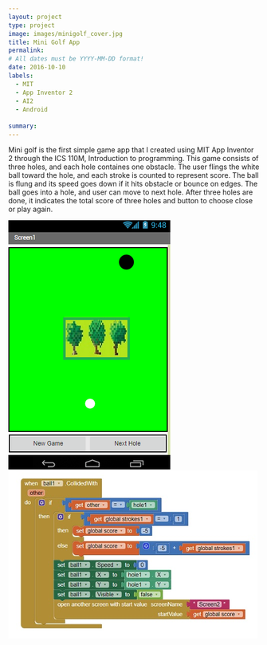 ```yaml
---
layout: project
type: project
image: images/minigolf_cover.jpg
title: Mini Golf App
permalink: 
# All dates must be YYYY-MM-DD format!
date: 2016-10-10
labels:
  - MIT
  - App Inventor 2
  - AI2
  - Android
  
summary: 
---
```



Mini golf is the first simple game app that I created using MIT App Inventor 2 through the ICS 110M, Introduction to programming. This game consists of three holes, and each hole containes one obstacle. The user flings the white ball toward the hole, and each stroke is counted to represent score. The ball is flung and its speed goes down if it hits obstacle or bounce on edges. The ball goes into a hole, and user can move to next hole. After three holes are done, it indicates the total score of three holes and button to choose close or play again.

<img class="ui medium left floated rounded image" src="../images/minigolf.jpg">
<img class="ui medium left floated rounded image" src="../images/minigolf_example.jpg">






